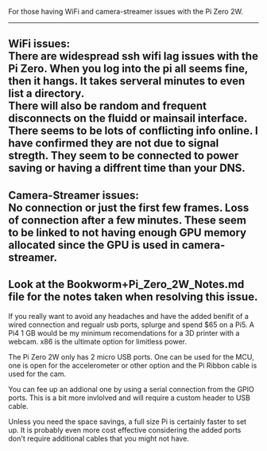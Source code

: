For those having WiFi and camera-streamer issues with the Pi Zero 2W. 

---
WiFi issues:  
There are widespread ssh wifi lag issues with the Pi Zero. When you log into the pi all seems fine, then it hangs.  It takes serveral minutes to even list a directory.  
There will also be random and frequent disconnects on the fluidd or mainsail interface.
There seems to be lots of conflicting info online. I have confirmed they are not due to signal stregth.   They seem to be connected to power saving or having a diffrent time than your DNS.
---
Camera-Streamer issues:  
No connection or just the first few frames.  Loss of connection after a few minutes. 
These seem to be linked to not having enough GPU memory allocated since the GPU is used in camera-streamer.  
---
Look at the Bookworm+Pi_Zero_2W_Notes.md file for the notes taken when resolving this issue.
---
If you really want to avoid any headaches and have the added benifit of a wired connection and regualr usb ports, splurge and spend $65 on a Pi5. A Pi4 1 GB would be my minimum recomendations for a 3D printer with a webcam. 
x86 is the ultimate option for limitless power.

The Pi Zero 2W only has 2 micro USB ports. One can be used for the MCU, one is open for the accelerometer or other option and the Pi Ribbon cable is used for the cam. 

You can fee up an addional one by using a serial connection from the GPIO ports. This is a bit more invlolved and will require a custom header to USB cable.

Unless you need the space savings, a full size Pi is certainly faster to set up. It is probably even more cost effective considering the added ports don't require additional cables that you might not have.